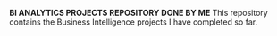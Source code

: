 **BI ANALYTICS PROJECTS REPOSITORY DONE BY ME** 
This repository contains the Business Intelligence projects I have completed so far. 
